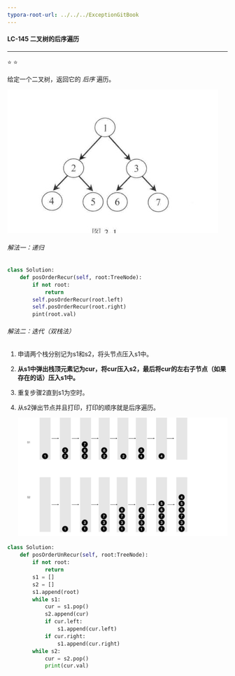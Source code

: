```yaml
---
typora-root-url: ../../../ExceptionGitBook
---
```


#### LC-145 二叉树的后序遍历

------

⭐ ⭐ 

给定一个二叉树，返回它的 *后序* 遍历。

![](/Img/WechatIMG30.jpeg)

###### 解法一：递归

```python
class Solution:
    def posOrderRecur(self, root:TreeNode):
        if not root:
            return
        self.posOrderRecur(root.left)
        self.posOrderRecur(root.right)
        pint(root.val)
```



###### 解法二：迭代（双栈法）

1.  申请两个栈分别记为s1和s2，将头节点压入s1中。

2.  **从s1中弹出栈顶元素记为cur，将cur压入s2，最后将cur的左右子节点（如果存在的话）压入s1中。**

3.  重复步骤2直到s1为空时。

4.  从s2弹出节点并且打印，打印的顺序就是后序遍历。

    ![二叉树的后序遍历-双栈.001](/Img/二叉树的后序遍历-双栈.001.jpeg)

```python
class Solution:
    def posOrderUnRecur(self, root:TreeNode):
        if not root:
            return
        s1 = []
        s2 = []
        s1.append(root)
        while s1:
            cur = s1.pop()
            s2.append(cur)
            if cur.left:
                s1.append(cur.left)
            if cur.right:
                s1.append(cur.right)
        while s2:
            cur = s2.pop()
            print(cur.val)
```

